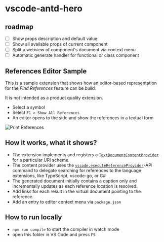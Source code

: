 # vscode-antd-hero

## roadmap

- [ ] Show props description and default value
- [ ] Show all available props of current component
- [ ] Split a webview of component's document via context menu
- [ ] Automatic generate handler for functional or class component

## References Editor Sample

This is a sample extension that shows how an editor-based representation for the _Find References_ feature can be build.

It is not intended as a product quality extension.

- Select a symbol
- Select `F1 > Show All References`
- An editor opens to the side and show the references in a textual form

![Print References](https://raw.githubusercontent.com/Microsoft/vscode-extension-samples/master/contentprovider-sample/preview.gif)

## How it works, what it shows?

- The extension implements and registers a [`TextDocumentContentProvider`](https://code.visualstudio.com/api/references/vscode-api#TextDocumentContentProvider) for a particular URI scheme.
- The content provider uses the [`vscode.executeReferenceProvider`](https://code.visualstudio.com/api/references/commands)-API command to delegate searching for references to the language extensions, like TypeScript, vscode-go, or C#
- The generated document initially contains a caption only and incrementally updates as each reference location is resolved.
- Add links for each result in the virtual document pointing to the reference.
- Add an entry to editor context menu via `package.json`

## How to run locally

- `npm run compile` to start the compiler in watch mode
- open this folder in VS Code and press `F5`
